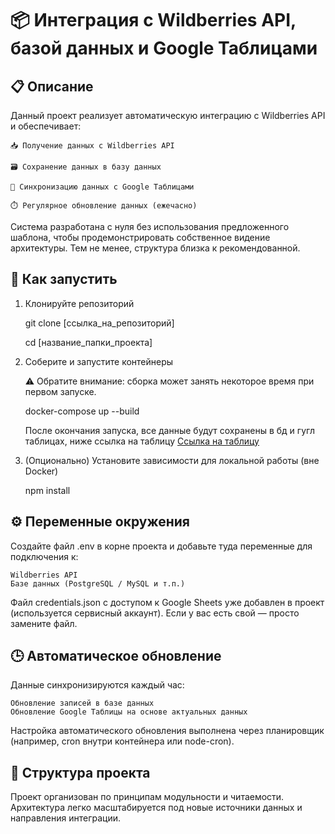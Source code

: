 # 📦 Интеграция с Wildberries API, базой данных и Google Таблицами
## 📋 Описание

Данный проект реализует автоматическую интеграцию с Wildberries API и обеспечивает:

    📥 Получение данных с Wildberries API

    🗃️ Сохранение данных в базу данных

    🔄 Синхронизацию данных с Google Таблицами
    
    ⏱️ Регулярное обновление данных (ежечасно)

Система разработана с нуля без использования предложенного шаблона, чтобы продемонстрировать собственное видение архитектуры. 
Тем не менее, структура близка к рекомендованной.
## 🚀 Как запустить
1. Клонируйте репозиторий

    git clone [ссылка_на_репозиторий]

    cd [название_папки_проекта]

2. Соберите и запустите контейнеры

    ⚠️ Обратите внимание: сборка может занять некоторое время при первом запуске.

    docker-compose up --build
    
    После окончания запуска, все данные будут сохранены в бд и гугл таблицах, ниже ссылка на таблицу
    [Ссылка на таблицу](https://docs.google.com/spreadsheets/d/12xG4P2HXY588eVQOVW4ujEOuYvLMXgMxIJRfXpTJrHU/edit?hl=ru&gid=0#gid=0)

3. (Опционально) Установите зависимости для локальной работы (вне Docker)

    npm install

## ⚙️ Переменные окружения

Создайте файл .env в корне проекта и добавьте туда переменные для подключения к:

    Wildberries API
    Базе данных (PostgreSQL / MySQL и т.п.)

Файл credentials.json с доступом к Google Sheets уже добавлен в проект (используется сервисный аккаунт).
Если у вас есть свой — просто замените файл.
## 🕒 Автоматическое обновление

Данные синхронизируются каждый час:

    Обновление записей в базе данных
    Обновление Google Таблицы на основе актуальных данных

Настройка автоматического обновления выполнена через планировщик (например, cron внутри контейнера или node-cron).
## 📂 Структура проекта

Проект организован по принципам модульности и читаемости. Архитектура легко масштабируется под новые источники данных и направления интеграции.